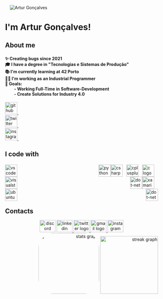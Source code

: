

<img width="12" />
<img src="https://mir-s3-cdn-cf.behance.net/project_modules/max_1200/9bc27292880429.5e569ff84e4d0.gif" alt="Artur Gonçalves">

<img width="12" />
<h1>I'm Artur Gonçalves!</h1>

<h2 align="left">About me</h2>

###


  <div style="flex-grow: 1;">
    <h4 align="left">
      ✨ Creating bugs since 2021<br>
      🎓 I have a degree in "Tecnologias e Sistemas de Produção"<br>
      📚 I'm currently learning at 42 Porto<br>
      🧑‍💻 I'm working as an Industrial Programmer<br>
      🎯 Goals:<br>
      &nbsp;&nbsp;&nbsp;&nbsp;&nbsp;&nbsp;&nbsp;&nbsp;&nbsp;- Working Full-Time in Software-Development <br>
      &nbsp;&nbsp;&nbsp;&nbsp;&nbsp;&nbsp;&nbsp;&nbsp;&nbsp;- Create Solutions for Industry 4.0 <br>
    </h4>
  </div>


<div>
      <a href="https://github.com/Arturg04" target="_blank">
        <img src="https://img.shields.io/badge/GitHub-181717?logo=github&logoColor=white&style=for-the-badge" height="40" alt="github logo" />
        <img width="12" />
      </a>
    </div>
    <div>
      <a href="https://twitter.com/arturg04" target="_blank">
        <img src="https://img.shields.io/badge/Twitter-1DA1F2?logo=twitter&logoColor=black&style=for-the-badge" height="40" alt="twitter logo" />
        <img width="12" />
      </a>
    </div>
    <div>
      <a href="https://www.instagram.com/arturg04/" target="_blank">
        <img src="https://img.shields.io/badge/Instagram-E4405F?logo=instagram&logoColor=white&style=for-the-badge" height="40" alt="instagram logo" />
        <img width="12" />
      </a>
    </div>




###

<h2 align="left">I code with</h2>

###
<div style="clear: both;">
    <img src="https://img.shields.io/badge/Visual Studio Code-007ACC?logo=visualstudiocode&logoColor=white&style=for-the-badge" height="40" alt="vscode logo" style="float: left; margin-right: 12px;" />
	<image width="100"/>
	<img src="https://cdn.jsdelivr.net/gh/devicons/devicon/icons/c/c-original.svg" height="40" alt="c logo" style="float: right; margin-right: 12px;" />
    <img src="https://cdn.jsdelivr.net/gh/devicons/devicon/icons/cplusplus/cplusplus-original.svg" height="40" alt="cplusplus logo" style="float: right; margin-right: 12px;" />
    <img src="https://cdn.jsdelivr.net/gh/devicons/devicon/icons/csharp/csharp-original.svg" height="40" alt="csharp logo" style="float: right; margin-right: 12px;" />
    <img src="https://cdn.jsdelivr.net/gh/devicons/devicon/icons/python/python-original.svg" height="40" alt="python logo" style="float: right;" />
</div>

<div style="clear: both;">
    <img src="https://img.shields.io/badge/Visual Studio-5C2D91?logo=visualstudio&logoColor=white&style=for-the-badge" height="40" alt="visualstudio logo" style="float: left; margin-right: 12px;" />
	<image width="200"/>
	<img src="https://cdn.jsdelivr.net/gh/devicons/devicon/icons/xamarin/xamarin-original.svg" height="40" alt="xamarin logo" style="float: right; margin-right: 12px;" />
    <img src="https://skillicons.dev/icons?i=dotnet" height="40" alt="dot-net logo" style="float: right;" />
</div>

<div style="clear: both;">
    <img src="https://img.shields.io/badge/Ubuntu-E95420?logo=ubuntu&logoColor=white&style=for-the-badge" height="40" alt="ubuntu logo" style="float: left; margin-right: 12px;" />
	<image width="300"/>
	<img src="https://cdn.simpleicons.org/gnubash/4EAA25" height="40" alt="dot-net logo" style="float: right;" />
</div>

&nbsp;
&nbsp;


<h2 align="left">Contacts</h2>

<div align="center">
  <img src="https://raw.githubusercontent.com/maurodesouza/profile-readme-generator/master/src/assets/icons/social/discord/default.svg" width="52" height="40" alt="discord logo"  />
<a href="https://www.linkedin.com/in/arturg04/" target="_blank">
  <img src="https://raw.githubusercontent.com/maurodesouza/profile-readme-generator/master/src/assets/icons/social/linkedin/default.svg" width="52" height="40" alt="linkedin logo"  />
  </a>
<a href="https://twitter.com/arturg04" target="_blank">
  <img src="https://raw.githubusercontent.com/maurodesouza/profile-readme-generator/master/src/assets/icons/social/twitter/default.svg" width="52" height="40" alt="twitter logo"  />
</a>
<a href="mailto:your.email@example.com">
  <img src="https://raw.githubusercontent.com/maurodesouza/profile-readme-generator/master/src/assets/icons/social/gmail/default.svg" width="52" height="40" alt="gmail logo"  />
</a>
<a href="https://www.instagram.com/arturg04/" target="_blank">
  <img src="https://raw.githubusercontent.com/maurodesouza/profile-readme-generator/master/src/assets/icons/social/instagram/default.svg" width="52" height="40" alt="instagram logo"  />
</a>
</div>

<div align="right">
<img src="https://github-readme-stats.vercel.app/api?username=Arturg04&hide_title=false&hide_rank=false&show_icons=true&include_all_commits=false&count_private=true&disable_animations=false&theme=vue-dark&locale=en&hide_border=true&order=1&custom_title=Github%20Stats:" height="200" alt="stats graph" style="border-radius: 48px;" />

<img src="https://streak-stats.demolab.com?user=Arturg04&locale=en&mode=daily&theme=vue-dark&hide_border=true&border_radius=50&order=3" height="190" alt="streak graph" />
</div>

